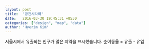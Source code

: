 ```yaml
---
layout: post
title:  "공간시각화"
date:   2016-03-30 19:45:31 +0530
categories: ["design", "map", "data"]
author: "Hyerim Kim"
---
```


서울시에서 유출되는 인구가 많은 지역을 표시했습니다.
순이동율 = 유출 - 유입
